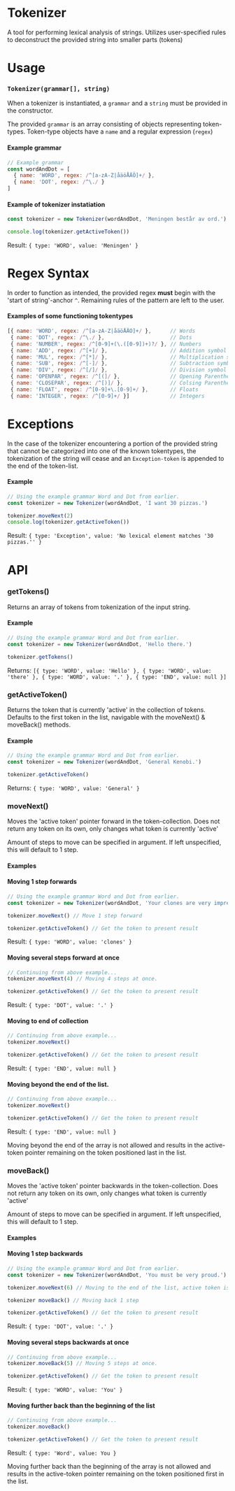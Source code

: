 # Tokenizer
A tool for performing lexical analysis of strings. Utilizes user-specified rules to deconstruct the provided string into smaller parts (tokens)
# Usage

### `Tokenizer(grammar[], string)`
When a tokenizer is instantiated, a `grammar` and a `string` must be provided in the constructor.


The provided `grammar` is an array consisting of objects representing token-types. Token-type objects have a `name` and a regular expression (`regex`)

#### Example grammar
```js
// Example grammar
const wordAndDot = [
  { name: 'WORD', regex: /^[a-zA-Z|åäöÅÄÖ]+/ },
  { name: 'DOT', regex: /^\./ }
]
```

#### Example of tokenizer instatiation
```js
const tokenizer = new Tokenizer(wordAndDot, 'Meningen består av ord.')

console.log(tokenizer.getActiveToken())
```
Result: `{ type: 'WORD', value: 'Meningen' }`

# Regex Syntax

In order to function as intended, the provided regex **must** begin with the 'start of string'-anchor `^`. Remaining rules of the pattern are left  to the user.
#### Examples of some functioning tokentypes
```js
[{ name: 'WORD', regex: /^[a-zA-Z|åäöÅÄÖ]+/ },      // Words
 { name: 'DOT', regex: /^\./ },                     // Dots
 { name: 'NUMBER', regex: /^[0-9]+(\.([0-9])+)?/ }, // Numbers
 { name: 'ADD', regex: /^[+]/ },                    // Addition symbol
 { name: 'MUL', regex: /^[*]/ },                    // Multiplication symbol
 { name: 'SUB', regex: /^[-]/ },                    // Subtraction symbol
 { name: 'DIV', regex: /^[/]/ },                    // Division symbol
 { name: 'OPENPAR', regex: /^[(]/ },                // Opening Parenthesis
 { name: 'CLOSEPAR', regex: /^[)]/ },               // Colsing Parenthesis
 { name: 'FLOAT', regex: /^[0-9]+\.[0-9]+/ },       // Floats
 { name: 'INTEGER', regex: /^[0-9]+/ }]             // Integers
```
# Exceptions

In the case of the tokenizer encountering a portion of the provided string that cannot be categorized into one of the known tokentypes, the tokenization of the string will cease and an `Exception-token` is appended to the end of the token-list.

#### Example
```js
// Using the example grammar Word and Dot from earlier.
const tokenizer = new Tokenizer(wordAndDot, 'I want 30 pizzas.')

tokenizer.moveNext(2)
console.log(tokenizer.getActiveToken())
```
Result: `{ type: 'Exception', value: 'No lexical element matches '30 pizzas.'' }`
# API

### getTokens()

Returns an array of tokens from tokenization of the input string.

#### Example
```js
// Using the example grammar Word and Dot from earlier.
const tokenizer = new Tokenizer(wordAndDot, 'Hello there.')

tokenizer.getTokens()
```
Returns: `[{ type: 'WORD', value: 'Hello' }, { type: 'WORD', value: 'there' }, { type: 'WORD', value: '.' }, { type: 'END', value: null }]`

### getActiveToken()

Returns the token that is currently 'active' in the collection of tokens. Defaults to the first token in the list, navigable with the moveNext() & moveBack() methods.

#### Example
```js
// Using the example grammar Word and Dot from earlier.
const tokenizer = new Tokenizer(wordAndDot, 'General Kenobi.')

tokenizer.getActiveToken()
```
Returns: `{ type: 'WORD', value: 'General' }`

### moveNext()

Moves the 'active token' pointer forward in the token-collection. 
Does not return any token on its own, only changes what token is currently 'active'

Amount of steps to move can be specified in argument. If left unspecified, this will default to 1 step.

#### Examples
#### Moving 1 step forwards
```js
// Using the example grammar Word and Dot from earlier.
const tokenizer = new Tokenizer(wordAndDot, 'Your clones are very impressive.')

tokenizer.moveNext() // Move 1 step forward

tokenizer.getActiveToken() // Get the token to present result
```
Result: `{ type: 'WORD', value: 'clones' }`

#### Moving several steps forward at once
```js
// Continuing from above example...
tokenizer.moveNext(4) // Moving 4 steps at once.

tokenizer.getActiveToken() // Get the token to present result
```
Result: `{ type: 'DOT', value: '.' }`

#### Moving to end of collection
```js
// Continuing from above example...
tokenizer.moveNext()

tokenizer.getActiveToken() // Get the token to present result
```
Result: `{ type: 'END', value: null }`

#### Moving beyond the end of the list.
```js
// Continuing from above example...
tokenizer.moveNext()

tokenizer.getActiveToken() // Get the token to present result
```
Result: `{ type: 'END', value: null }`

Moving beyond the end of the array is not allowed and results in the active-token pointer remaining on the token positioned last in the list.

### moveBack()

Moves the 'active token' pointer backwards in the token-collection. Does not return any token on its own, only changes what token is currently 'active'

Amount of steps to move can be specified in argument. If left unspecified, this will default to 1 step.

#### Examples
#### Moving 1 step backwards
```js
// Using the example grammar Word and Dot from earlier.
const tokenizer = new Tokenizer(wordAndDot, 'You must be very proud.')

tokenizer.moveNext(6) // Moving to the end of the list, active token is { type: 'END', value: null }

tokenizer moveBack() // Moving back 1 step

tokenizer.getActiveToken() // Get the token to present result
```
Result: `{ type: 'DOT', value: '.' }`

#### Moving several steps backwards at once
```js
// Continuing from above example...
tokenizer.moveBack(5) // Moving 5 steps at once.

tokenizer.getActiveToken() // Get the token to present result
```
Result: `{ type: 'WORD', value: 'You' }`


#### Moving further back than the beginning of the list
```js
// Continuing from above example...
tokenizer.moveBack()

tokenizer.getActiveToken() // Get the token to present result
```
Result: `{ type: 'Word', value: You }`

Moving further back than the beginning of the array is not allowed and results in the active-token pointer remaining on the token positioned first in the list.
